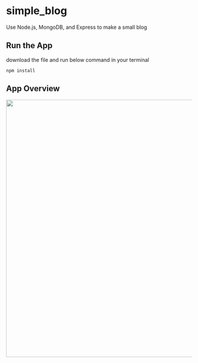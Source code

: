 # simple_blog
Use Node.js, MongoDB, and Express to make a small blog

## Run the App
download the file and run below command in your terminal

``` 
npm install
```

## App Overview

<img src="https://recordit.co/BuEqt5jOEl.gif" width=700>
